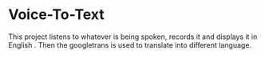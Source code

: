 # Voice-To-Text
This project listens to whatever is being spoken, records it and displays it in English . Then the googletrans is used to translate into different language.
